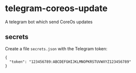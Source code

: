 # telegram-coreos-update
A telegram bot which send CoreOs updates

## secrets
Create a file `secrets.json` with the Telegram token:
```
{           
  "token": "123456789:ABCDEFGHIJKLMNOPKRSTUVWXYZ123456789"
}
```

